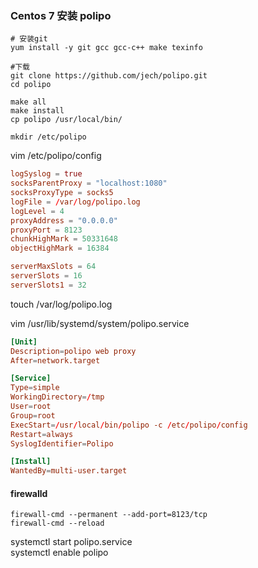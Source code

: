 ### Centos 7 安装 polipo

```shell
# 安装git
yum install -y git gcc gcc-c++ make texinfo

#下载
git clone https://github.com/jech/polipo.git
cd polipo

make all
make install 
cp polipo /usr/local/bin/

mkdir /etc/polipo

```

vim /etc/polipo/config
```conf
logSyslog = true
socksParentProxy = "localhost:1080"
socksProxyType = socks5
logFile = /var/log/polipo.log
logLevel = 4
proxyAddress = "0.0.0.0"
proxyPort = 8123
chunkHighMark = 50331648
objectHighMark = 16384

serverMaxSlots = 64
serverSlots = 16
serverSlots1 = 32
```
touch /var/log/polipo.log

vim /usr/lib/systemd/system/polipo.service
```conf
[Unit]
Description=polipo web proxy
After=network.target

[Service]
Type=simple
WorkingDirectory=/tmp
User=root
Group=root
ExecStart=/usr/local/bin/polipo -c /etc/polipo/config
Restart=always
SyslogIdentifier=Polipo

[Install]
WantedBy=multi-user.target
```

#### firewalld 
```shell
firewall-cmd --permanent --add-port=8123/tcp
firewall-cmd --reload
```

systemctl start polipo.service  
systemctl enable polipo


